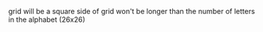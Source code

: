 grid will be a square
side of grid won't be longer than the number of letters in the alphabet (26x26)